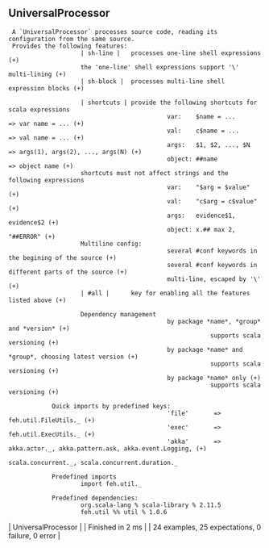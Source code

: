 ## UniversalProcessor
  
     A `UniversalProcessor` processes source code, reading its configuration from the same source.
     Provides the following features:                                                            
                        | sh-line |   processes one-line shell expressions (+)        
                        the 'one-line' shell expressions support '\' multi-lining (+)        
                        | sh-block |  processes multi-line shell expression blocks (+)            
            
                        | shortcuts | provide the following shortcuts for scala expressions                         
                                                var:    $name = ...      => var name = ... (+)                
                                                val:    c$name = ...     => val name = ... (+)                
                                                args:   $1, $2, ..., $N  => args(1), args(2), ..., args(N) (+)                
                                                object: ##name           => object name (+)            
                        shortcuts must not affect strings and the following expressions                             
                                                var:    "$arg = $value" (+)                
                                                val:    "c$arg = c$value" (+)                
                                                args:   evidence$1, evidence$2 (+)                
                                                object: x.## max 2, "##ERROR" (+)            
                        Multiline config:                                                                           
                                                several #conf keywords in the begining of the source (+)                
                                                several #conf keywords in different parts of the source (+)                
                                                multi-line, escaped by '\' (+)        
                        | #all |      key for enabling all the features listed above (+)            
            
                        Dependency management                                                                       
                                                by package *name*, *group* and *version* (+)                    
                                                            supports scala versioning (+)                
                                                by package *name* and *group*, choosing latest version (+)                    
                                                            supports scala versioning (+)                
                                                by package *name* only (+)                    
                                                            supports scala versioning (+)        
        
                Quick imports by predefined keys:                                                               
                                                'file'       => feh.util.FileUtils._ (+)                
                                                'exec'       => feh.util.ExecUtils._ (+)                
                                                'akka'       => akka.actor._, akka.pattern.ask, akka.event.Logging, (+)                                
                                                                scala.concurrent._, scala.concurrent.duration._                 
        
                Predefined imports                                                              
                        import feh.util._
        
                Predefined dependencies:                                                                    
                        org.scala-lang % scala-library % 2.11.5
                        feh.util %% util % 1.0.6
            
                                                                                                    
| UniversalProcessor |
| Finished in 2 ms |
| 24 examples, 25 expectations, 0 failure, 0 error |